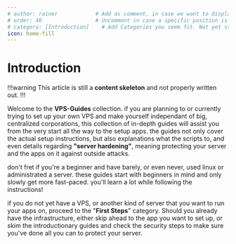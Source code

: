 ```yaml
---
# author: rainer            # Add as comment, in case we want to display authors down the road
# order: 40                 # Uncomment in case a specific position is desired. Higher number > earlier position
# category: [Introduction]    # Add Categories you seem fit. Not yet standardized.
icon: home-fill
---
```


# Introduction

!!!warning
This article is still a **content skeleton** and not properly written out.
!!!

Welcome to the **VPS-Guides** collection. if you are planning to or currently trying to set up your own VPS and make yourself independant of big, centralized corporations, this collection of in-depth guides will assist you from the very start all the way to the setup apps. the guides not only cover the actual setup instructions, but also explanations what the scripts to, and even details regarding **"server hardening"**, meaning protecting your server and the apps on it against outside attacks.

don't fret if you're a beginner and have barely, or even never, used linux or administrated a server. these guides start with beginners in mind and only slowly get more fast-paced. you'll learn a lot while following the instructions!

if you do not yet have a VPS, or another kind of server that you want to run your apps on, proceed to the "**First Steps**" category. Should you already have the infrastructure, either skip ahead to the app you want to set up, or skim the introductionary guides and check the security steps to make sure you've done all you can to protect your server.